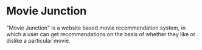 # Movie Junction

"Movie Junction" is a website based movie recommendation system, in which a user can get recommendations on the basis of whether they like or dislike a particular movie.


